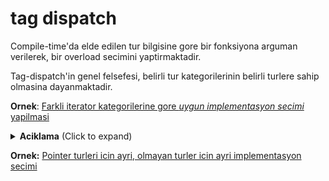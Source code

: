 # tag dispatch

Compile-time'da elde edilen tur bilgisine gore bir fonksiyona arguman verilerek, bir overload secimini yaptirmaktadir.

Tag-dispatch'in genel felsefesi, belirli tur kategorilerinin belirli turlere sahip olmasina dayanmaktadir.

**Ornek**: [Farkli iterator kategorilerine gore *uygun implementasyon secimi* yapilmasi](res/src/tag_dispatch01.cpp)  

<details>
<summary><b>Aciklama</b> (Click to expand)</summary>

Asagida verilen Distance fonksiyonu implementasyonuna gore *RandIter* kategorisinde daha verimli bir implementasyon yapilabilme olanagi bulunmasina ragmen kullanilamayacaktir.
```C++
template <typename Iter>
int Distance(Iter x, Iter y)
{
    int cnt{};
    while(beg != end)
    {
        ++beg;
        ++cnt;
    }
    
    return cnt;
}
```
Bunun yerine farkli implementasyonlarin *iterator_tag*'ine gore secim yapilacagi farkli overloadlari olusturulsun: 
```C++
template <typename Iter>
int Distance_impl(Iter beg, Iter end, std::input_iterator_tag)
{
    int cnt{};
    while(beg != end)
    {
        ++beg;
        ++cnt;
    }
    
    return cnt;
}

template <typename Iter>
int Distance_impl(Iter beg, Iter end, std::random_access_iterator_tag)
{
    return y - x;
}
```

Distance fonksiyonunda, *Iter*'e yapilan cikarima gore uygun overload'un cagrilmasi saglanabilir:
```C++
template <typename Iter>
int Distance(Iter x, Iter y)
{
    Distance_impl(beg, end, typename Iter::iterator_category{});
}
```
Ancak, `typename Iter::iterator_category{}` kullaniminda raw dizi turlerinin *iterator_category* nested type'i bulunmadigi icin sentaks hatasi olusacaktir. Type traits'de tanimli adres turleri icin specializationdan faydalanarak soyle yazilabilir:
```C++
template <typename Iter>
int Distance(Iter x, Iter y)
{
    Distance_impl(beg, end, typename std::iterator_traits<Iter>::iterator_category{});
}
```
</details>
<!--  -->


**Ornek:** [Pointer turleri icin ayri, olmayan turler icin ayri implementasyon secimi](res/src/tag_dispatch02.cpp)  
<!-- 
TODO Aciklama ekle 

<details>
<summary><b>Aciklama</b> (Click to expand)</summary>


</details>
<!--  -->
